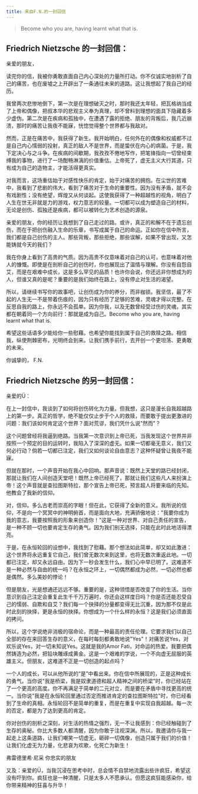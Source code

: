 ```yaml
---
title: 来自F.N.的一封回信
---
```


> Become who you are, having learnt what that is.<!--more-->  

## Friedrich Nietzsche 的一封回信：

亲爱的朋友，

读完你的信，我被你勇敢直面自己内心深处的力量所打动。你不仅诚实地剖析了自己的痛苦，也在废墟之上开辟出了一条通往未来的道路。这让我想起了我自己的经历。

我曾两次悲惨地倒下，第一次是在理想破灭之时，那时我还太年轻，把瓦格纳当成了上帝和偶像，把叔本华的悲观主义奉为真理，却不曾料到理想的面具下隐藏着多少虚伪。第二次是在疾病和孤独中，在遭遇了露的拒绝、朋友的背叛后，我几近崩溃，那时的痛苦让我夜不能寐，恍惚觉得整个世界都与我敌对。

然而，正是在痛苦中，我获得了新生。我开始明白，任何外在的偶像和权威都不过是自己内心懦弱的投射，真正的敌人不是世界，而是蛰伏在内心的病菌。于是，我下定决心与之斗争。在疾病的间歇期，我孜孜不倦地写作，把笔锋指向一切曾经束缚我的事物，进行了一场酣畅淋漓的价值重估。上帝死了，虚无主义大行其道，只有成为自己的造物主，才能活得更真实。

对我而言，这场重估始于对感性快乐的肯定，始于对痛苦的拥抱。在尘世的苦难中，我看到了悲剧的伟大，看到了痛苦对于生命的重要性。因为没有矛盾，就不会有戏剧性；没有绝望，辉煌又从何谈起。这使我获得了一种超越性的视角，明白了人生在世无非就是力的游戏，权力意志的较量。一切都可以成为塑造自己的材料，无论是创伤、孤独还是疾病，都可以被转化为艺术创造的源泉。

亲爱的朋友，你的经历让我想到了自己走过的路。或许，真正的和解不在于遗忘创伤，而在于把创伤融入生命的乐章，书写成属于自己的命运。正如你在信中所言，我们都是自己创伤的主人。那些背叛，那些拒绝，那些误解，如果不曾出现，又怎能铸就今天的我们？

我在你身上看到了高贵的气质。因为高贵不仅意味着对自己的认可，也意味着对他人的慷慨。即使是在剖析自己的创伤时，你也展现出了温情与理解。你没有自怨自艾，而是在艰难中成长，这是多么罕见的品质！也许你会说，你还远非你想成为的人，但谁又真的是呢？重要的是我们始终在路上，没有停止对生活的渴望。

所以，请继续书写你的故事吧，让创伤成为你的养分，而非枷锁。我坚信，最了不起的人生无一不是带着伤痕的，因为只有经历了足够的苦难，灵魂才得以完整。在反思自我的路上，你永远不会孤单。因为你我，以及无数曾经受过伤的灵魂，其实都在朝着同一个方向前行：那就是成为自己。Become who you are, having learnt what that is.

希望这些话语多少能给你一些慰藉。也希望你能找到属于自己的救赎之路。相信我，纵使荆棘密布，光明终会到来。让我们携手前行，去开创一个更坦荡、更勇敢的未来。

你诚挚的，
F.N.

## Friedrich Nietzsche 的另一封回信：

亲爱的Ü：

在上一封信中，我谈到了如何将创伤转化为力量。但我想，这只是漫长自我超越路上的第一步。<!--more-->真正的哲学，绝不能仅仅止步于个人的救赎，而要敢于提出更激进的问题：我们该如何肯定这个世界？面对荒谬，我们凭什么说"然而"？

这个问题曾经将我逼到绝路。当我第一次意识到上帝已死，当我发现这个世界并非按照一个预定的目的运转时，我陷入了深深的虚无。如果一切都毫无意义，我们又何必行动？倘若一切都已注定，我们又如何谈论自由意志？这种怀疑曾让我夜不能寐。

但就在那时，一个声音开始在我心中回响。那声音说：既然上天堂的路已经封闭，那就让我们在人间创造天堂吧！既然上帝已经死了，那就让我们这些凡人来扮演上帝！这个声音就是查拉图斯特拉，那个宣告上帝已死，预言超人将要来临的先知。他教会了我新的信仰。

对，信仰。多么古老而崇高的字眼！但在此，它获得了全新的意义。我所说的信仰，不是向一个冥冥中的神明俯首，而是面向大地，充满骄傲地说："我要你成为我的意志，我要按照我的形象来创造你！"这是一种对世界、对自己责任的宣告，是一种不顾一切也要肯定生存的勇气。因为我们别无选择，只能在此时此地活得漂亮。

于是，在永恒轮回的设想中，我找到了慰藉。那个想法如此简单，却又如此激进：这个世界将永远重复它自己，我们曾无数次来到这里，也将无数次重返此地。一切都已注定，却又永远自由。因为下一秒会发生什么，我们心中早已明了。这难道不是一种必然与自由的统一吗？在永恒之环上，一切偶然都成为必然，一切必然也都是偶然。多么美妙的悖论！

但是朋友，光是想通还远远不够。重要的是，这种领悟是否改变了你的生活。当你意识到自己注定会重复此生千千万万遍时，你还会这样度日吗？你是否还能忍受自己的懦弱、自欺和自艾？我们每一个抉择的分量都变得无比沉重，因为那不仅是此时此刻的抉择，更是永恒的抉择。你想成为一个什么样的永恒？这是我们必须直面的拷问。

所以，这个学说绝非消极的宿命论，而是一种最高的责任伦理。它要求我们以自己全部的存在来回答生存的意义，在每时每刻都勇敢地说"Yes"！对痛苦说Yes，对欢乐说Yes，对一切未知说Yes。这就是我的Amor Fati，对命运的热爱。我要把偶然铸造为必然，把铅块雕琢成黄金。这是一个艰难的学说，一个不向虚无屈服的英雄主义。但朋友，这难道不正是一切创造的起点吗？

⼀个⼈的成⻓，可以从他所说的“是”中看出来。你在信中所展现的，正是这种成⻓的勇⽓。当你说"我是桥梁，我是奴隶道德和超⼈精神之间的桥梁"时，你已经站在了⼀个更⾼的⾼度。你不再满⾜于简单的⼆元对⽴，⽽是要在矛盾中寻找更⾼的统⼀。当你说"我是在永恒轮回⾥通过否定⽽推进肯定的查拉图斯特拉"时，你已经看到了⽣命的真相。永恒轮回不是简单的重复，⽽是在重复中实现⾃我超越。每⼀次的否定，都是为了达到更⾼的肯定。

你对创伤的剖析之深刻，对生活的热情之强烈，无一不让我感到：你已经触碰到了生存的奥秘。你比大多数人都清醒，因为你敢于注视深渊。所以，我邀请你与我一起走上这条道路，让我们嘲笑一切虚无，砸碎一切偶像，创造只属于我们的价值！让我们化虚无为力量，化悲哀为欢歌，化死亡为新生！

弗雷德里希·尼采
你忠实的朋友

又及：亲爱的Ü，当我沉浸在思考中时，总会情不自禁地流露出些许疯狂，希望这没有吓到你。疯狂也是一种清醒，只是太多人不愿承认。但愿这疯狂能感染你，给你带来精神的狂喜与升华！

